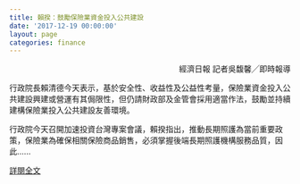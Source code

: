 ```yaml
---
title: 賴揆：鼓勵保險業資金投入公共建設
date: '2017-12-19 00:00:00'
layout: page
categories: finance
---
```


<p align="right">經濟日報 記者吳馥馨╱即時報導</p>

行政院長賴清德今天表示，基於安全性、收益性及公益性考量，保險業資金投入公共建設興建或營運有其侷限性，但仍請財政部及金管會採用適當作法，鼓勵並持續建構保險業投入公共建設友善環境。
 
行政院今天召開加速投資台灣專案會議，賴揆指出，推動長期照護為當前重要政策，保險業為確保相關保險商品銷售，必須掌握後端長期照護機構服務品質，因此......

[詳閱全文](https://udn.com/news/story/7243/2884000)
